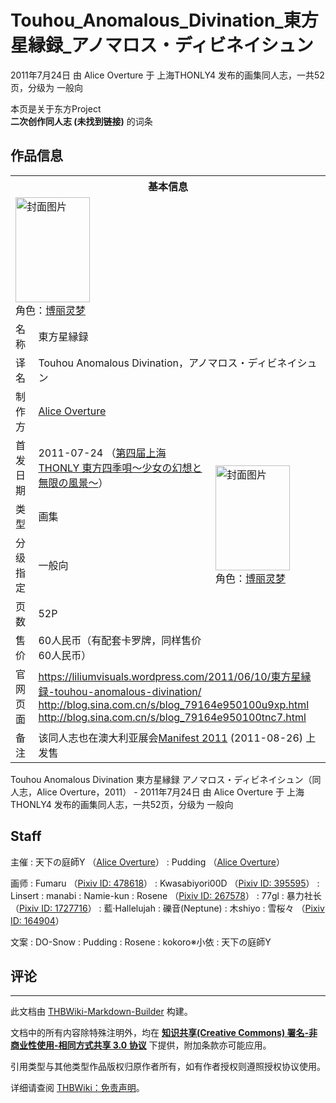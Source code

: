# Touhou_Anomalous_Divination_東方星縁録_アノマロス・ディビネイシュン

<!-- source html: G:\repos\THBWiki-Markdown-Builder\THBWikiMarkdown\Temp\main\d\d7\ns0%3ATouhou_Anomalous_Divination_%E6%9D%B1%E6%96%B9%E6%98%9F%E7%B8%81%E9%8C%B2_%E3%82%A2%E3%83%8E%E3%83%9E%E3%83%AD%E3%82%B9%E3%83%BB%E3%83%87%E3%82%A3%E3%83%93%E3%83%8D%E3%82%A4%E3%82%B7%E3%83%A5%E3%83%B3.html -->

2011年7月24日 由 Alice Overture 于 上海THONLY4 发布的画集同人志，一共52页，分级为 一般向

本页是关于东方Project  
 **二次创作同人志 (未找到链接)** 的词条
## 作品信息

<table><tbody><tr><th colspan="3">基本信息</th></tr><tr><td class="cover-artwork-mobile" colspan="2"><a href="./文件-Touhou_Anomalous_Divination_東方星縁録_アノマロス・ディビネイシュン封面.jpg.md" class="image" title="封面图片"><img alt="封面图片" src="https://upload.thwiki.cc/thumb/a/a6/Touhou_Anomalous_Divination_%E6%9D%B1%E6%96%B9%E6%98%9F%E7%B8%81%E9%8C%B2_%E3%82%A2%E3%83%8E%E3%83%9E%E3%83%AD%E3%82%B9%E3%83%BB%E3%83%87%E3%82%A3%E3%83%93%E3%83%8D%E3%82%A4%E3%82%B7%E3%83%A5%E3%83%B3%E5%B0%81%E9%9D%A2.jpg/119px-Touhou_Anomalous_Divination_%E6%9D%B1%E6%96%B9%E6%98%9F%E7%B8%81%E9%8C%B2_%E3%82%A2%E3%83%8E%E3%83%9E%E3%83%AD%E3%82%B9%E3%83%BB%E3%83%87%E3%82%A3%E3%83%93%E3%83%8D%E3%82%A4%E3%82%B7%E3%83%A5%E3%83%B3%E5%B0%81%E9%9D%A2.jpg" decoding="async" loading="lazy" width="119" height="168" srcset="https://upload.thwiki.cc/thumb/a/a6/Touhou_Anomalous_Divination_%E6%9D%B1%E6%96%B9%E6%98%9F%E7%B8%81%E9%8C%B2_%E3%82%A2%E3%83%8E%E3%83%9E%E3%83%AD%E3%82%B9%E3%83%BB%E3%83%87%E3%82%A3%E3%83%93%E3%83%8D%E3%82%A4%E3%82%B7%E3%83%A5%E3%83%B3%E5%B0%81%E9%9D%A2.jpg/178px-Touhou_Anomalous_Divination_%E6%9D%B1%E6%96%B9%E6%98%9F%E7%B8%81%E9%8C%B2_%E3%82%A2%E3%83%8E%E3%83%9E%E3%83%AD%E3%82%B9%E3%83%BB%E3%83%87%E3%82%A3%E3%83%93%E3%83%8D%E3%82%A4%E3%82%B7%E3%83%A5%E3%83%B3%E5%B0%81%E9%9D%A2.jpg 1.5x, https://upload.thwiki.cc/thumb/a/a6/Touhou_Anomalous_Divination_%E6%9D%B1%E6%96%B9%E6%98%9F%E7%B8%81%E9%8C%B2_%E3%82%A2%E3%83%8E%E3%83%9E%E3%83%AD%E3%82%B9%E3%83%BB%E3%83%87%E3%82%A3%E3%83%93%E3%83%8D%E3%82%A4%E3%82%B7%E3%83%A5%E3%83%B3%E5%B0%81%E9%9D%A2.jpg/237px-Touhou_Anomalous_Divination_%E6%9D%B1%E6%96%B9%E6%98%9F%E7%B8%81%E9%8C%B2_%E3%82%A2%E3%83%8E%E3%83%9E%E3%83%AD%E3%82%B9%E3%83%BB%E3%83%87%E3%82%A3%E3%83%93%E3%83%8D%E3%82%A4%E3%82%B7%E3%83%A5%E3%83%B3%E5%B0%81%E9%9D%A2.jpg 2x" data-file-width="1240" data-file-height="1754"></a><div class="cover-char">角色：<a href="./博丽灵梦.md" title="博丽灵梦">博丽灵梦</a></div></td>
</tr><tr><td class="label">名称</td><td colspan="2"> 東方星縁録 </td></tr><tr><td class="label">译名</td><td colspan="2"> Touhou Anomalous Divination，アノマロス・ディビネイシュン </td></tr><tr><td class="label">制作方</td><td><a href="./Alice_Overture.md" title="Alice Overture">Alice Overture</a></td><td class="cover-artwork" rowspan="6" style="min-width:168px;"><a href="./文件-Touhou_Anomalous_Divination_東方星縁録_アノマロス・ディビネイシュン封面.jpg.md" class="image" title="封面图片"><img alt="封面图片" src="https://upload.thwiki.cc/thumb/a/a6/Touhou_Anomalous_Divination_%E6%9D%B1%E6%96%B9%E6%98%9F%E7%B8%81%E9%8C%B2_%E3%82%A2%E3%83%8E%E3%83%9E%E3%83%AD%E3%82%B9%E3%83%BB%E3%83%87%E3%82%A3%E3%83%93%E3%83%8D%E3%82%A4%E3%82%B7%E3%83%A5%E3%83%B3%E5%B0%81%E9%9D%A2.jpg/119px-Touhou_Anomalous_Divination_%E6%9D%B1%E6%96%B9%E6%98%9F%E7%B8%81%E9%8C%B2_%E3%82%A2%E3%83%8E%E3%83%9E%E3%83%AD%E3%82%B9%E3%83%BB%E3%83%87%E3%82%A3%E3%83%93%E3%83%8D%E3%82%A4%E3%82%B7%E3%83%A5%E3%83%B3%E5%B0%81%E9%9D%A2.jpg" decoding="async" loading="lazy" width="119" height="168" srcset="https://upload.thwiki.cc/thumb/a/a6/Touhou_Anomalous_Divination_%E6%9D%B1%E6%96%B9%E6%98%9F%E7%B8%81%E9%8C%B2_%E3%82%A2%E3%83%8E%E3%83%9E%E3%83%AD%E3%82%B9%E3%83%BB%E3%83%87%E3%82%A3%E3%83%93%E3%83%8D%E3%82%A4%E3%82%B7%E3%83%A5%E3%83%B3%E5%B0%81%E9%9D%A2.jpg/178px-Touhou_Anomalous_Divination_%E6%9D%B1%E6%96%B9%E6%98%9F%E7%B8%81%E9%8C%B2_%E3%82%A2%E3%83%8E%E3%83%9E%E3%83%AD%E3%82%B9%E3%83%BB%E3%83%87%E3%82%A3%E3%83%93%E3%83%8D%E3%82%A4%E3%82%B7%E3%83%A5%E3%83%B3%E5%B0%81%E9%9D%A2.jpg 1.5x, https://upload.thwiki.cc/thumb/a/a6/Touhou_Anomalous_Divination_%E6%9D%B1%E6%96%B9%E6%98%9F%E7%B8%81%E9%8C%B2_%E3%82%A2%E3%83%8E%E3%83%9E%E3%83%AD%E3%82%B9%E3%83%BB%E3%83%87%E3%82%A3%E3%83%93%E3%83%8D%E3%82%A4%E3%82%B7%E3%83%A5%E3%83%B3%E5%B0%81%E9%9D%A2.jpg/237px-Touhou_Anomalous_Divination_%E6%9D%B1%E6%96%B9%E6%98%9F%E7%B8%81%E9%8C%B2_%E3%82%A2%E3%83%8E%E3%83%9E%E3%83%AD%E3%82%B9%E3%83%BB%E3%83%87%E3%82%A3%E3%83%93%E3%83%8D%E3%82%A4%E3%82%B7%E3%83%A5%E3%83%B3%E5%B0%81%E9%9D%A2.jpg 2x" data-file-width="1240" data-file-height="1754"></a><div class="cover-char">角色：<a href="./博丽灵梦.md" title="博丽灵梦">博丽灵梦</a></div></td>
</tr><tr><td class="label">首发日期</td><td>2011-07-24&#160;（<a href="/展会作品列表?e=%E4%B8%8A%E6%B5%B7THONLY%234">第四届上海THONLY 東方四季唄～少女の幻想と無限の風景～</a>）</td></tr><tr><td class="label">类型</td><td>画集</td></tr><tr><td class="label">分级指定</td><td>一般向</td></tr><tr><td class="label">页数</td><td>52P</td></tr><tr><td class="label">售价</td><td>60人民币（有配套卡罗牌，同样售价60人民币）</td></tr>
<tr><td class="label">官网页面</td><td colspan="2"><a rel="nofollow" class="external free" href="https://liliumvisuals.wordpress.com/2011/06/10/東方星縁録-touhou-anomalous-divination/">https://liliumvisuals.wordpress.com/2011/06/10/東方星縁録-touhou-anomalous-divination/</a><br><a rel="nofollow" class="external free" href="http://blog.sina.com.cn/s/blog_79164e950100u9xp.html">http://blog.sina.com.cn/s/blog_79164e950100u9xp.html</a><br><a rel="nofollow" class="external free" href="http://blog.sina.com.cn/s/blog_79164e950100tnc7.html">http://blog.sina.com.cn/s/blog_79164e950100tnc7.html</a></td></tr><tr><td class="label">备注</td><td colspan="2">该同人志也在澳大利亚展会<a href="https://en.wikipedia.org/wiki/Manifest_(convention)" class="extiw" title="wikipedia:Manifest (convention)">Manifest 2011</a> (2011-08-26) 上发售</td></tr></tbody></table>

Touhou Anomalous Divination 東方星縁録 アノマロス・ディビネイシュン（同人志，Alice Overture，2011） - 2011年7月24日 由 Alice Overture 于 上海THONLY4 发布的画集同人志，一共52页，分级为 一般向
## Staff
主催
: 天下の庭師Y （[Alice Overture](./Alice_Overture.md)）
: Pudding （[Alice Overture](./Alice_Overture.md)）

画师
: Fumaru （[Pixiv ID: 478618](https://www.pixiv.net/users/478618)）
: Kwasabiyori00D （[Pixiv ID: 395595](https://www.pixiv.net/users/395595)）
: Linsert
: manabi
: Namie-kun
: Rosene （[Pixiv ID: 267578](https://www.pixiv.net/users/267578)）
: 77gl
: 暴力社长 （[Pixiv ID: 1727716](https://www.pixiv.net/users/1727716)）
: 藍·Hallelujah
: 礫音(Neptune)
: 木shiyo
: 雪桜々 （[Pixiv ID: 164904](https://www.pixiv.net/users/164904)）

文案
: DO-Snow
: Pudding
: Rosene
: kokoro※小依
: 天下の庭師Y

## 评论




---

此文档由 [THBWiki-Markdown-Builder](https://github.com/Delsin-Yu/THBWiki-Markdown-Builder) 构建。

文档中的所有内容除特殊注明外，均在 [**知识共享(Creative Commons) 署名-非商业性使用-相同方式共享 3.0 协议**](https://creativecommons.org/licenses/by-sa/3.0/deed.zh-hans) 下提供，附加条款亦可能应用。

引用类型与其他类型作品版权归原作者所有，如有作者授权则遵照授权协议使用。

详细请查阅 [THBWiki：免责声明](https://thbwiki.cc/THBWiki:%E5%85%8D%E8%B4%A3%E5%A3%B0%E6%98%8E)。

